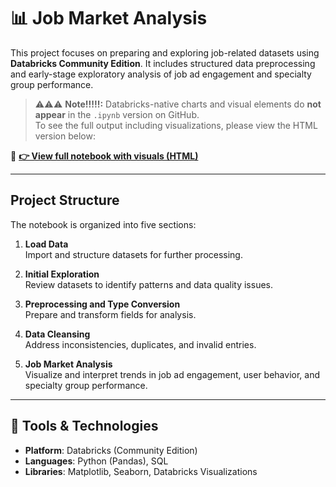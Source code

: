 # 📊 Job Market Analysis

This project focuses on preparing and exploring job-related datasets using **Databricks Community Edition**. It includes structured data preprocessing and early-stage exploratory analysis of job ad engagement and specialty group performance.

> ⚠️⚠️⚠️ **Note!!!!!:** Databricks-native charts and visual elements do **not appear** in the `.ipynb` version on GitHub.  
> To see the full output including visualizations, please view the HTML version below:

🔗 **[👉 View full notebook with visuals (HTML)](https://zoislan.github.io/Job-Market-Analysis-Databricks/job-market-analysis.html)**

---

## Project Structure

The notebook is organized into five sections:

1. **Load Data**  
   Import and structure datasets for further processing.

2. **Initial Exploration**  
   Review datasets to identify patterns and data quality issues.

3. **Preprocessing and Type Conversion**  
   Prepare and transform fields for analysis.

4. **Data Cleansing**  
   Address inconsistencies, duplicates, and invalid entries.

5. **Job Market Analysis**  
   Visualize and interpret trends in job ad engagement, user behavior, and specialty group performance.

---

## 🔧 Tools & Technologies

- **Platform**: Databricks (Community Edition)
- **Languages**: Python (Pandas), SQL
- **Libraries**: Matplotlib, Seaborn, Databricks Visualizations

